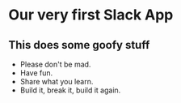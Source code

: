 # Our very first Slack App

## This does some goofy stuff

- Please don't be mad.
- Have fun.
- Share what you learn.
- Build it, break it, build it again.
